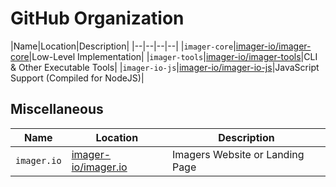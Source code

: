 # GitHub Organization

|Name|Location|Description|
|--|--|--|--|
|`imager-core`|[imager-io/imager-core](https://github.com/imager-io/imager-core)|Low-Level Implementation|
|`imager-tools`|[imager-io/imager-tools](https://github.com/imager-io/imager-tools)|CLI & Other Executable Tools|
|`imager-io-js`|[imager-io/imager-io-js](https://github.com/imager-io/imager-io-js)|JavaScript Support (Compiled for NodeJS)|

## Miscellaneous

|Name|Location|Description|
|--|--|--|
|`imager.io`|[imager-io/imager.io](https://github.com/imager-io/imager.io)|Imagers Website or Landing Page|
